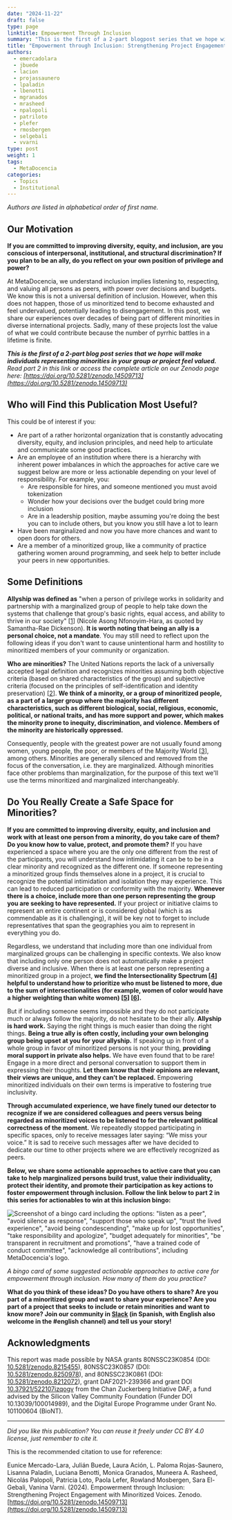 ```yaml
---
date: "2024-11-22"
draft: false
type: page
linktitle: Empowerment Through Inclusion
summary: "This is the first of a 2-part blogpost series that we hope will make individuals representing minorities in your group or project feel valued."
title: "Empowerment through Inclusion: Strengthening Project Engagement with Minoritized Voices - Part 1 of 2"
authors:
  - emercadolara
  - jbuede
  - lacion
  - projassaunero
  - lpaladin
  - lbenotti
  - mgranados
  - mrasheed
  - npalopoli
  - patriloto
  - plefer
  - rmosbergen
  - selgebali
  - vvarni
type: post
weight: 1
tags: 
  - MetaDocencia 
categories:
  - Topics
  - Institutional
---
```


*Authors are listed in alphabetical order of first name.*

## Our Motivation
**If you are committed to improving diversity, equity, and inclusion, are you conscious of interpersonal, institutional, and structural discrimination? If you plan to be an ally, do you reflect on your own position of privilege and power?** 

At MetaDocencia, we understand inclusion implies listening to, respecting, and valuing all persons as peers, with power over decisions and budgets. We know this is not a universal definition of inclusion. However, when this does not happen, those of us minoritized tend to become exhausted and feel undervalued, potentially leading to disengagement. In this post, we share our experiences over decades of being part of different minorities in diverse international projects. Sadly, many of these projects lost the value of what we could contribute because the number of pyrrhic battles in a lifetime is finite.

***This is the first of a 2-part blog post series that we hope will make individuals representing minorities in your group or project feel valued.** Read part 2 in this link or access the complete article on our Zenodo page here: [https://doi.org/10.5281/zenodo.14509713](https://doi.org/10.5281/zenodo.14509713)* 

## Who will Find this Publication Most Useful?
This could be of interest if you:
- Are part of a rather horizontal organization that is constantly advocating diversity, equity, and inclusion principles, and need help to articulate and communicate some good practices.
- Are an employee of an institution where there is a hierarchy with inherent power imbalances in which the approaches for active care we suggest below are more or less actionable depending on your level of responsibility. For example, you:
  - Are responsible for hires, and someone mentioned you must avoid tokenization
  - Wonder how your decisions over the budget could bring more inclusion
  - Are in a leadership position, maybe assuming you're doing the best you can to include others, but you know you still have a lot to learn 
- Have been marginalized and now you have more chances and want to open doors for others.  
- Are a member of a minoritized group, like a community of practice gathering women around programming, and seek help to better include your peers in new opportunities.   

## Some Definitions

**Allyship was defined as** "when a person of privilege works in solidarity and partnership with a marginalized group of people to help take down the systems that challenge that group's basic rights, equal access, and ability to thrive in our society" [[1](https://www.edi.nih.gov/the-EDI-pulse-blog/what-allyship)] (Nicole Asong Nfonoyim-Hara, as quoted by Samantha-Rae Dickenson). **It is worth noting that being an ally is a personal choice, not a mandate**. You may still need to reflect upon the following ideas if you don't want to cause unintentional harm and hostility to minoritized members of your community or organization.

**Who are minorities?** The United Nations reports the lack of a universally accepted legal definition and recognizes minorities assuming both objective criteria (based on shared characteristics of the group) and subjective criteria (focused on the principles of self-identification and identity preservation) [[2](https://www.undp.org/publications/marginalised-minorities-development-programming-resource-guide-and-toolkit)]. **We think of a minority, or a group of minoritized people, as a part of a larger group where the majority has different characteristics, such as different biological, social, religious, economic, political, or national traits, and has more support and power, which makes the minority prone to inequity, discrimination, and violence. Members of the minority are historically oppressed.**

Consequently, people with the greatest power are not usually found among women, young people, the poor, or members of the Majority World [[3](https://gh.bmj.com/content/bmjgh/7/6/e009704.full.pdf)], among others. Minorities are generally silenced and removed from the focus of the conversation, i.e. they are marginalized. Although minorities face other problems than marginalization, for the purpose of this text we'll use the terms minoritized and marginalized interchangeably.

## Do You Really Create a Safe Space for Minorities?
**If you are committed to improving diversity, equity, and inclusion and work with at least one person from a minority, do you take care of them? Do you know how to value, protect, and promote them?**
If you have experienced a space where you are the only one different from the rest of the participants, you will understand how intimidating it can be to be in a clear minority and recognized as the different one. If someone representing a minoritized group finds themselves alone in a project, it is crucial to recognize the potential intimidation and isolation they may experience. This can lead to reduced participation or conformity with the majority. **Whenever there is a choice, include more than one person representing the group you are seeking to have represented.** If your project or initiative claims to represent an entire continent or is considered global (which is as commendable as it is challenging), it will be key not to forget to include representatives that span the geographies you aim to represent in everything you do.

Regardless, we understand that including more than one individual from marginalized groups can be challenging in specific contexts. We also know that including only one person does not automatically make a project diverse and inclusive. When there is at least one person representing a minoritized group in a project, **we find the Intersectionality Spectrum [[4](https://www.practicaldiversity.org/accessible/2022-02_Diversity_in_Leadership/#intersectionality)] helpful to understand how to prioritize who must be listened to more, due to the sum of intersectionalities (for example, women of color would have a higher weighting than white women) [[5](https://coco-net.org/problem-woman-colour-nonprofit-organizations/)] [[6](https://www.uqp.com.au/books/talkin-up-to-the-white-woman-indigenous-women-and-feminism-20th-anniversary-edition)].**

But if including someone seems impossible and they do not participate much or always follow the majority, do not hesitate to be their ally. **Allyship is hard work.** Saying the right things is much easier than doing the right things. **Being a true ally is often costly, including your own belonging group being upset at you for your allyship.** If speaking up in front of a whole group in favor of minoritized persons is not your thing, **providing moral support in private also helps.** We have even found that to be rare! Engage in a more direct and personal conversation to support them in expressing their thoughts. **Let them know that their opinions are relevant, their views are unique, and they can’t be replaced.** Empowering minoritized individuals on their own terms is imperative to fostering true inclusivity.

**Through accumulated experience, we have finely tuned our detector to recognize if we are considered colleagues and peers versus being regarded as minoritized voices to be listened to for the relevant political correctness of the moment.** We repeatedly stopped participating in specific spaces, only to receive messages later saying: “We miss your voice.” It is sad to receive such messages after we have decided to dedicate our time to other projects where we are effectively recognized as peers.

**Below, we share some actionable approaches to active care that you can take to help marginalized persons build trust, value their individuality, protect their identity, and promote their participation as key actions to foster empowerment through inclusion. Follow the link below to part 2 in this series for actionables to win at this inclusion bingo:** 

![Screenshot of a bingo card including the options: "listen as a peer", "avoid silence as response", "support those who speak up", "trust the lived experience", "avoid being condescending", "make up for lost opportunities", "take responsibility and apologize", "budget adequately for minorities", "be transparent in recruitment and promotions", "have a trained code of conduct committee", "acknowledge all contributions", including MetaDocencia's logo.](https://www.metadocencia.org/img/bingo-inclusion.jpg) 

*A bingo card of some suggested actionable approaches to active care for empowerment through inclusion. How many of them do you practice?* 

**What do you think of these ideas? Do you have others to share? Are you part of a minoritized group and want to share your experience? Are you part of a project that seeks to include or retain minorities and want to know more?  Join our community in [Slack](https://w3id.org/metadocencia/slack) (in Spanish, with English also welcome in the #english channel) and tell us your story!**

## Acknowledgments
This report was made possible by NASA grants 80NSSC23K0854 (DOI: [10.5281/zenodo.8215455](https://zenodo.org/doi/10.5281/zenodo.8215455)), 80NSSC23K0857 (DOI: [10.5281/zenodo.8250978](https://zenodo.org/doi/10.5281/zenodo.8250978)), and 80NSSC23K0861 (DOI: [10.5281/zenodo.8212072](https://zenodo.org/doi/10.5281/zenodo.8212072)), grant DAF2021-239366 and grant DOI [10.37921/522107izqogv](https://doi.org/10.37921/522107izqogv) from the Chan Zuckerberg Initiative DAF, a fund advised by the Silicon Valley Community Foundation (Funder DOI 10.13039/100014989), and the Digital Europe Programme under Grant No. 101100604 (BioNT).

---

*Did you like this publication? You can reuse it freely under CC BY 4.0 license, just remember to cite it.* 

This is the recommended citation to use for reference:

Eunice Mercado-Lara, Julián Buede, Laura Ación, L. Paloma Rojas-Saunero, Lisanna Paladin, Luciana Benotti, Monica Granados, Muneera A. Rasheed, Nicolás Palopoli,  Patricia Loto, Paola Lefer, Rowland Mosbergen, Sara El-Gebali, Vanina Varni. (2024). Empowerment through Inclusion: Strengthening Project Engagement with Minoritized Voices. Zenodo. [https://doi.org/10.5281/zenodo.14509713](https://doi.org/10.5281/zenodo.14509713)
